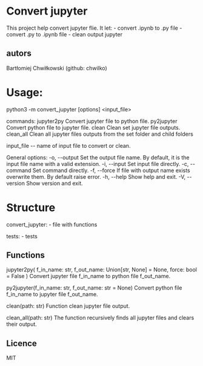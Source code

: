 # Convert jupyter 
This project help convert jupyter flie.
It let:
    - convert .ipynb to .py file
    - convert .py to .ipynb file
    - clean output jupyter


## autors
Bartłomiej Chwiłkowski (github: chwilko)


# Usage:
python3 -m convert_jupyter [options] <command> <input_file>

commands:
  jupyter2py                Convert jupyter file to python file.
  py2jupyter                Convert python file to jupyter file.
  clean                     Clean set jupyter file outputs.
  clean_all                 Clean all jupyter files outputs from the set folder and child folders

input_file -- name of input file to convert or clean.

General options:
  -o, --output              Set the output file name. By default, it is the input file name with a valid extension.
  -i, --input               Set input file directly.
  -c, --command             Set command directly.
  -f, --force               If file with output name exists overwrite them. By default raise error.
  -h, --help                Show help and exit.
  -V, --version             Show version and exit.


# Structure
convert_jupyter:
    - file with functions

tests:
    - tests


## Functions 

jupyter2py(
    f_in_name: str,
    f_out_name: Union[str, None] = None,
    force: bool = False
)
    Convert jupyter file f_in_name to python file f_out_name.

py2jupyter(f_in_name: str, f_out_name: str = None)
    Convert python file f_in_name to jupyter file f_out_name.

clean(path: str)
    Function clean jupyter file output.

clean_all(path: str)
    The function recursively finds all jupyter files and clears their output.


## Licence
MIT